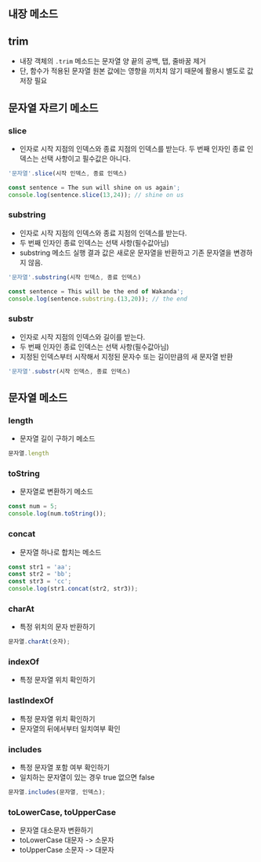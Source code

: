 
## 내장 메소드 
## trim 
- 내장 객체의 `.trim` 메소드는 문자열 양 끝의 공백, 탭, 줄바꿈 제거
- 단, 함수가 적용된 문자열 원본 값에는 영향을 끼치치 않기 때문에 활용시 별도로 값 저장 필요

## 문자열 자르기 메소드
### slice
- 인자로 시작 지점의 인덱스와 종료 지점의 인덱스를 받는다. 두 번째 인자인 종료 인덱스는 선택 사항이고 필수값은 아니다.
```js
'문자열'.slice(시작 인덱스, 종료 인덱스)
```
```js
const sentence = The sun will shine on us again';
console.log(sentence.slice(13,24)); // shine on us
```

### substring
- 인자로 시작 지점의 인덱스와 종료 지점의 인덱스를 받는다.
- 두 번째 인자인 종료 인덱스는 선택 사항(필수값아님)
- substring 메소드 실행 결과 값은 새로운 문자열을 반환하고 기존 문자열을 변경하지 않음.
```js
'문자열'.substring(시작 인덱스, 종료 인덱스)
```
```js
const sentence = This will be the end of Wakanda';
console.log(sentence.substring.(13,20)); // the end
```
### substr
- 인자로 시작 지점의 인덱스와 길이를 받는다.
- 두 번째 인자인 종료 인덱스는 선택 사항(필수값아님)
- 지정된 인덱스부터 시작해서 지정된 문자수 또는 길이만큼의 새 문자열 반환
```js
'문자열'.substr(시작 인덱스, 종료 인덱스)
```

## 문자열 메소드
### length
- 문자열 길이 구하기 메소드
```js
문자열.length
```

### toString
- 문자열로 변환하기 메소드
```js
const num = 5;
console.log(num.toString());
```

### concat
- 문자열 하나로 합치는 메소드
```js
const str1 = 'aa';
const str2 = 'bb';
const str3 = 'cc';
console.log(str1.concat(str2, str3));
```

### charAt
- 특정 위치의 문자 반환하기
```js
문자열.charAt(숫자);
```

### indexOf 
- 특정 문자열 위치 확인하기

### lastIndexOf
- 특정 문자열 위치 확인하기
- 문자열의 뒤에서부터 일치여부 확인

### includes
- 특정 문자열 포함 여부 확인하기
- 일치하는 문자열이 있는 경우 true 없으면 false
```js
문자열.includes(문자열, 인덱스);
```

### toLowerCase, toUpperCase
- 문자열 대소문자 변환하기
- toLowerCase 대문자 -> 소문자
- toUpperCase 소문자 -> 대문자
